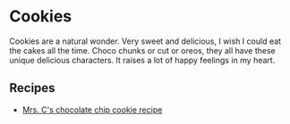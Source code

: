 # Cookies

Cookies are a natural wonder. Very sweet and delicious, I wish I could eat the cakes all the time. Choco chunks or cut or oreos, they all have these unique delicious characters. It raises a lot of happy feelings in my heart.

## Recipes
- [Mrs. C's chocolate chip cookie recipe](ingredients.md)